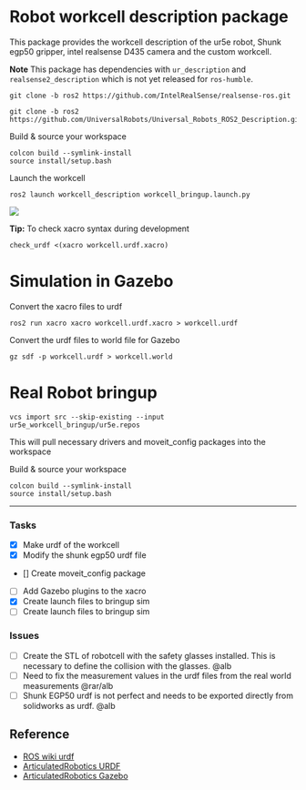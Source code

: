 # Robot workcell description package
This package provides the workcell description of the ur5e robot, Shunk egp50 gripper, intel realsense D435 camera and the custom workcell. 

**Note** This package has dependencies with `ur_description` and `realsense2_description` which is not yet released for `ros-humble`. 
````
git clone -b ros2 https://github.com/IntelRealSense/realsense-ros.git
````
````
git clone -b ros2 https://github.com/UniversalRobots/Universal_Robots_ROS2_Description.git
````
Build & source your workspace 
````
colcon build --symlink-install
source install/setup.bash
````
Launch the workcell
````
ros2 launch workcell_description workcell_bringup.launch.py

````

![](https://articulatedrobotics.xyz/media/assets/posts/ready-for-ros/urdf-rsp.png  )

**Tip:**  To check xacro syntax during development
````
check_urdf <(xacro workcell.urdf.xacro)
````
# Simulation in Gazebo
Convert the xacro files to urdf

```
ros2 run xacro xacro workcell.urdf.xacro > workcell.urdf
```
Convert the urdf files to world file for Gazebo
```
gz sdf -p workcell.urdf > workcell.world
```


# Real Robot bringup

```
vcs import src --skip-existing --input ur5e_workcell_bringup/ur5e.repos 
```
This will pull necessary drivers and moveit_config packages into the workspace

Build & source your workspace 
````
colcon build --symlink-install
source install/setup.bash
````
------------------------------------------------------------

### Tasks 
- [x] Make urdf of the workcell
- [x] Modify the shunk egp50 urdf file
- [] Create moveit_config package
- [ ] Add Gazebo plugins to the xacro
- [x] Create launch files to bringup sim
- [ ] Create launch files to bringup sim

### Issues
- [ ] Create the STL of robotcell with the safety glasses installed. This is necessary to define the collision with the glasses. @alb
- [ ] Need to fix the measurement values in the urdf files from the real world measurements @rar/alb
- [ ] Shunk EGP50 urdf is not perfect and needs to be exported directly from solidworks as urdf. @alb

## Reference
- [ROS wiki urdf](http://wiki.ros.org/urdf)
- [ArticulatedRobotics URDF](https://articulatedrobotics.xyz/ready-for-ros-7-urdf/)
- [ArticulatedRobotics Gazebo](https://articulatedrobotics.xyz/ready-for-ros-8-gazebo/)